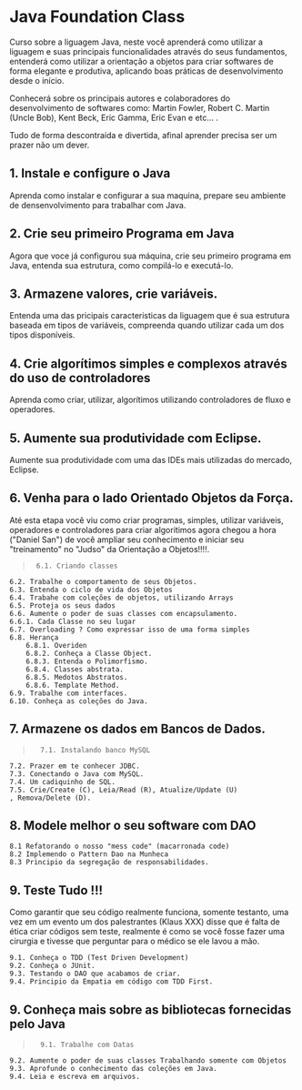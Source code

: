 # Java Foundation Class

Curso sobre a liguagem Java, neste você aprenderá como utilizar a liguagem e suas principais funcionalidades através do seus fundamentos, entenderá como utilizar a orientação a objetos para criar softwares de forma elegante e produtiva, aplicando boas práticas de desenvolvimento desde o início.

Conhecerá sobre os principais autores e colaboradores do desenvolvimento de softwares como: Martin Fowler, Robert C. Martin (Uncle Bob), Kent Beck, Eric Gamma, Eric Evan e etc... .

Tudo de forma descontraída e divertida, afinal aprender precisa ser um prazer não um dever.

## 1. Instale e configure o Java

Aprenda como instalar e configurar a sua maquina, prepare seu ambiente de densenvolvimento para trabalhar com Java.

## 2. Crie seu primeiro Programa em Java

Agora que voce já configurou sua máquina, crie seu primeiro programa em Java, entenda sua estrutura, como compilá-lo e executá-lo.

## 3. Armazene valores, crie variáveis.

Entenda uma das pricipais caracteristicas da liguagem que é sua estrutura baseada em tipos de variáveis, compreenda quando utilizar cada um dos tipos disponíveis.

## 4. Crie algorítimos simples e complexos através do uso de controladores

Aprenda como criar, utilizar, algorítimos utilizando controladores de fluxo e operadores.

## 5. Aumente sua produtividade com Eclipse.

Aumente sua produtividade com uma das IDEs mais utilizadas do mercado, Eclipse.

## 6. Venha para o lado Orientado Objetos da Força.

Até esta etapa você viu como criar programas, simples, utilizar variáveis, operadores e controladores para criar algoritimos agora chegou a hora ("Daniel San") de você ampliar seu conhecimento e iniciar seu "treinamento" no "Judso" da Orientação a Objetos!!!!.


>      6.1. Criando classes
    6.2. Trabalhe o comportamento de seus Objetos.
    6.3. Entenda o ciclo de vida dos Objetos
    6.4. Trabahe com coleções de objetos, utilizando Arrays
    6.5. Proteja os seus dados
    6.6. Aumente o poder de suas classes com encapsulamento.
    6.6.1. Cada Classe no seu lugar
    6.7. Overloading ? Como expressar isso de uma forma simples
    6.8. Herança
        6.8.1. Overiden
        6.8.2. Conheça a Classe Object.
        6.8.3. Entenda o Polimorfismo.
        6.8.4. Classes abstrata.
        6.8.5. Medotos Abstratos.
        6.8.6. Template Method.
    6.9. Trabalhe com interfaces.
    6.10. Conheça as coleções do Java.

## 7. Armazene os dados em Bancos de Dados.

>       7.1. Instalando banco MySQL
    7.2. Prazer em te conhecer JDBC.
    7.3. Conectando o Java com MySQL.
    7.4. Um cadiquinho de SQL.
    7.5. Crie/Create (C), Leia/Read (R), Atualize/Update (U)
    , Remova/Delete (D).

## 8. Modele melhor o seu software com DAO

>
    8.1 Refatorando o nosso "mess code" (macarronada code)
    8.2 Implemendo o Pattern Dao na Munheca
    8.3 Principio da segregação de responsabilidades.  


## 9. Teste Tudo !!!

Como garantir que seu código realmente funciona, somente testanto, uma vez em um evento um dos palestrantes (Klaus XXX) disse que é falta de ética criar códigos sem teste, realmente é como se você fosse fazer uma cirurgia e tivesse que perguntar para o médico se ele lavou a mão.

    9.1. Conheça o TDD (Test Driven Development)
    9.2. Conheça o JUnit.
    9.3. Testando o DAO que acabamos de criar.
    9.4. Principio da Empatia em código com TDD First.


## 9. Conheça mais sobre as bibliotecas fornecidas pelo Java
>       9.1. Trabalhe com Datas
    9.2. Aumente o poder de suas classes Trabalhando somente com Objetos
    9.3. Aprofunde o conhecimento das coleções em Java.
    9.4. Leia e escreva em arquivos.
